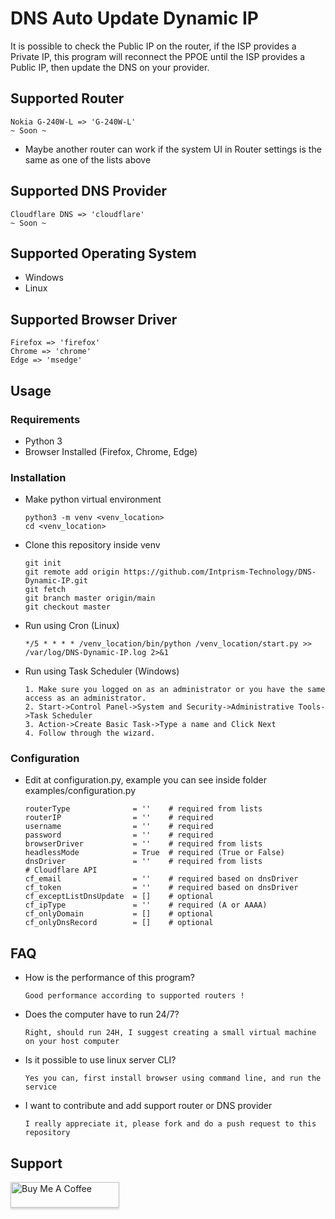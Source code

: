 # DNS Auto Update Dynamic IP
It is possible to check the Public IP on the router, if the ISP provides a Private IP, this program will reconnect the PPOE until the ISP provides a Public IP, then update the DNS on your provider.

## Supported Router
    Nokia G-240W-L => 'G-240W-L'
    ~ Soon ~

* Maybe another router can work if the system UI in Router settings is the same as one of the lists above

## Supported DNS Provider
    Cloudflare DNS => 'cloudflare'
    ~ Soon ~

## Supported Operating System
* Windows
* Linux

## Supported Browser Driver
    Firefox => 'firefox'
    Chrome => 'chrome'
    Edge => 'msedge'

## Usage
### Requirements
* Python 3
* Browser Installed (Firefox, Chrome, Edge)
### Installation
* Make python virtual environment
    ```
    python3 -m venv <venv_location>
    cd <venv_location>
    ```
* Clone this repository inside venv
    ```
    git init
    git remote add origin https://github.com/Intprism-Technology/DNS-Dynamic-IP.git
    git fetch
    git branch master origin/main
    git checkout master
    ```
* Run using Cron (Linux)
    ```
    */5 * * * * /venv_location/bin/python /venv_location/start.py >> /var/log/DNS-Dynamic-IP.log 2>&1
    ```
* Run using Task Scheduler (Windows)
    ```
    1. Make sure you logged on as an administrator or you have the same access as an administrator.
    2. Start->Control Panel->System and Security->Administrative Tools->Task Scheduler
    3. Action->Create Basic Task->Type a name and Click Next
    4. Follow through the wizard.
    ```
### Configuration
* Edit at configuration.py, example you can see inside folder examples/configuration.py
    ```
    routerType              = ''    # required from lists
    routerIP                = ''    # required
    username                = ''    # required
    password                = ''    # required
    browserDriver           = ''    # required from lists
    headlessMode            = True  # required (True or False)
    dnsDriver               = ''    # required from lists
    # Cloudflare API
    cf_email                = ''    # required based on dnsDriver
    cf_token                = ''    # required based on dnsDriver
    cf_exceptListDnsUpdate  = []    # optional
    cf_ipType               = ''    # required (A or AAAA)
    cf_onlyDomain           = []    # optional
    cf_onlyDnsRecord        = []    # optional
    ```

## FAQ
* How is the performance of this program?
    ```
    Good performance according to supported routers !
    ```
* Does the computer have to run 24/7?
    ```
    Right, should run 24H, I suggest creating a small virtual machine on your host computer
    ```
* Is it possible to use linux server CLI?
    ```
    Yes you can, first install browser using command line, and run the service
    ```
* I want to contribute and add support router or DNS provider
    ```
    I really appreciate it, please fork and do a push request to this repository
    ```

## Support
<a href="https://www.buymeacoffee.com/habibulilalbaab" target="_blank"><img src="https://www.buymeacoffee.com/assets/img/custom_images/orange_img.png" alt="Buy Me A Coffee" style="height: 41px !important;width: 174px !important;box-shadow: 0px 3px 2px 0px rgba(190, 190, 190, 0.5) !important;-webkit-box-shadow: 0px 3px 2px 0px rgba(190, 190, 190, 0.5) !important;" ></a>